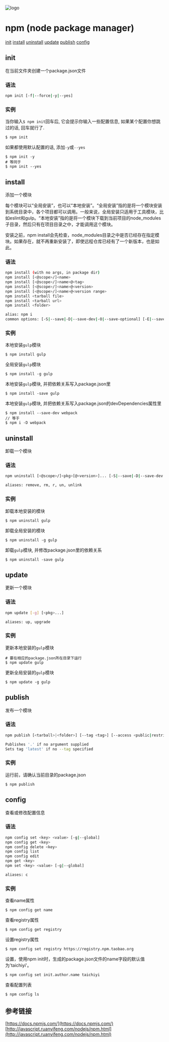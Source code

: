 ![logo](http://oop4q34sz.bkt.clouddn.com/npm.png)

# npm (node package manager)

[init](#init) [install](#install) [uninstall](#uninstall) [update](#update) [publish](#publish) [config](#config) 


## init

在当前文件夹创建一个package.json文件

### 语法
```Bash
npm init [-f|--force|-y|--yes]
```

### 实例

当你输入`$ npm init`回车后, 它会提示你输入一些配置信息, 如果某个配置你想跳过的话, 回车就行了.
```
$ npm init
```

如果都使用默认配置的话, 添加`-y`或`--yes`
```
$ npm init -y
# 等同于
$ npm init --yes
```


## install

添加一个模块

每个模块可以“全局安装”，也可以“本地安装”。“全局安装”指的是将一个模块安装到系统目录中，各个项目都可以调用。一般来说，全局安装只适用于工具模块，比如eslint和gulp。“本地安装”指的是将一个模块下载到当前项目的node_modules子目录，然后只有在项目目录之中，才能调用这个模块。

安装之前，npm install会先检查，node_modules目录之中是否已经存在指定模块。如果存在，就不再重新安装了，即使远程仓库已经有了一个新版本，也是如此。

### 语法
```Bash
npm install (with no args, in package dir)
npm install [<@scope>/]<name>
npm install [<@scope>/]<name>@<tag>
npm install [<@scope>/]<name>@<version>
npm install [<@scope>/]<name>@<version range>
npm install <tarball file>
npm install <tarball url>
npm install <folder>

alias: npm i
common options: [-S|--save|-D|--save-dev|-O|--save-optional] [-E|--save-exact] [-B|--save-bundle] [--dry-run]
```

### 实例

本地安装`gulp`模块
```
$ npm install gulp
```

全局安装`gulp`模块
```
$ npm install -g gulp
```

本地安装`gulp`模块, 并把依赖关系写入package.json里
```
$ npm install -save gulp
```

本地安装`gulp`模块, 并把依赖关系写入package.json的devDependencies属性里
```
$ npm install --save-dev webpack
// 等于
$ npm i -D webpack
```


## uninstall

卸载一个模块

### 语法
```Bash
npm uninstall [<@scope>/]<pkg>[@<version>]... [-S|--save|-D|--save-dev|-O|--save-optional]

aliases: remove, rm, r, un, unlink
```

### 实例

卸载本地安装的模块
```
$ npm uninstall gulp
```

卸载全局安装的模块
```
$ npm uninstall -g gulp
```

卸载`gulp`模块, 并修改package.json里的依赖关系
```
$ npm uninstall -save gulp
```


## update

更新一个模块

### 语法
```Bash
npm update [-g] [<pkg>...]

aliases: up, upgrade
```

### 实例

更新本地安装的`gulp`模块
```
# 要在相应的package.json所在目录下运行
$ npm update gulp
```

更新全局安装的`gulp`模块
```
$ npm update -g gulp
```

## publish

发布一个模块

### 语法

```Bash
npm publish [<tarball>|<folder>] [--tag <tag>] [--access <public|restricted>]

Publishes '.' if no argument supplied
Sets tag 'latest' if no --tag specified
```

### 实例

运行前，请确认当前目录的package.json

```
$ npm publish
```

## config

查看或修改配置信息

### 语法

```Bash
npm config set <key> <value> [-g|--global]
npm config get <key>
npm config delete <key>
npm config list
npm config edit
npm get <key>
npm set <key> <value> [-g|--global]

aliases: c
```

### 实例

查看name属性

```
$ npm config get name
```

查看registry属性

```
$ npm config get registry
```

设置registry属性

```
$ npm config set registry https://registry.npm.taobao.org
```

设置，使用npm init时，生成的package.json文件的name字段的默认值为'taichiyi'。

```
$ npm config set init.author.name taichiyi
```

查看配置列表

```
$ npm config ls
```

## 参考链接

[https://docs.npmjs.com/](https://docs.npmjs.com/)  
[http://javascript.ruanyifeng.com/nodejs/npm.html](http://javascript.ruanyifeng.com/nodejs/npm.html)  

